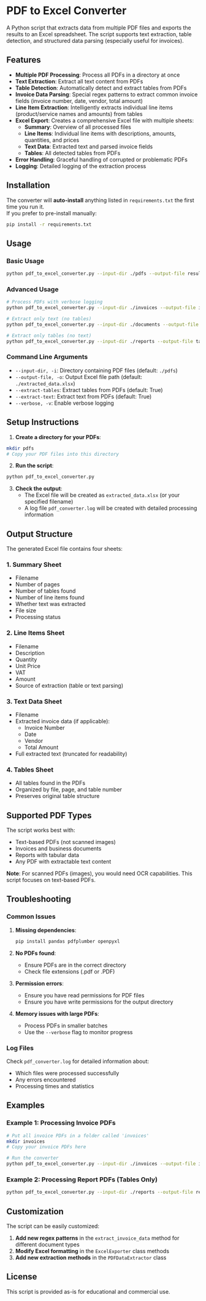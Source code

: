 # PDF to Excel Converter

A Python script that extracts data from multiple PDF files and exports the results to an Excel spreadsheet. The script supports text extraction, table detection, and structured data parsing (especially useful for invoices).

## Features

- **Multiple PDF Processing**: Process all PDFs in a directory at once
- **Text Extraction**: Extract all text content from PDFs
- **Table Detection**: Automatically detect and extract tables from PDFs
- **Invoice Data Parsing**: Special regex patterns to extract common invoice fields (invoice number, date, vendor, total amount)
- **Line Item Extraction**: Intelligently extracts individual line items (product/service names and amounts) from tables
- **Excel Export**: Creates a comprehensive Excel file with multiple sheets:
  - **Summary**: Overview of all processed files
  - **Line Items**: Individual line items with descriptions, amounts, quantities, and prices
  - **Text Data**: Extracted text and parsed invoice fields
  - **Tables**: All detected tables from PDFs
- **Error Handling**: Graceful handling of corrupted or problematic PDFs
- **Logging**: Detailed logging of the extraction process

## Installation

The converter will **auto-install** anything listed in `requirements.txt` the first time you run it.  
If you prefer to pre-install manually:
```bash
pip install -r requirements.txt
```

## Usage

### Basic Usage
```bash
python pdf_to_excel_converter.py --input-dir ./pdfs --output-file results.xlsx
```

### Advanced Usage
```bash
# Process PDFs with verbose logging
python pdf_to_excel_converter.py --input-dir ./invoices --output-file invoice_data.xlsx --verbose

# Extract only text (no tables)
python pdf_to_excel_converter.py --input-dir ./documents --output-file text_only.xlsx --extract-text

# Extract only tables (no text)
python pdf_to_excel_converter.py --input-dir ./reports --output-file tables_only.xlsx --extract-tables
```

### Command Line Arguments

- `--input-dir, -i`: Directory containing PDF files (default: `./pdfs`)
- `--output-file, -o`: Output Excel file path (default: `./extracted_data.xlsx`)
- `--extract-tables`: Extract tables from PDFs (default: True)
- `--extract-text`: Extract text from PDFs (default: True)
- `--verbose, -v`: Enable verbose logging

## Setup Instructions

1. **Create a directory for your PDFs**:
```bash
mkdir pdfs
# Copy your PDF files into this directory
```

2. **Run the script**:
```bash
python pdf_to_excel_converter.py
```

3. **Check the output**:
   - The Excel file will be created as `extracted_data.xlsx` (or your specified filename)
   - A log file `pdf_converter.log` will be created with detailed processing information

## Output Structure

The generated Excel file contains four sheets:

### 1. Summary Sheet
- Filename
- Number of pages
- Number of tables found
- Number of line items found
- Whether text was extracted
- File size
- Processing status

### 2. Line Items Sheet
- Filename
- Description
- Quantity
- Unit Price
- VAT
- Amount
- Source of extraction (table or text parsing)

### 3. Text Data Sheet
- Filename
- Extracted invoice data (if applicable):
  - Invoice Number
  - Date
  - Vendor
  - Total Amount
- Full extracted text (truncated for readability)

### 4. Tables Sheet
- All tables found in the PDFs
- Organized by file, page, and table number
- Preserves original table structure

## Supported PDF Types

The script works best with:
- Text-based PDFs (not scanned images)
- Invoices and business documents
- Reports with tabular data
- Any PDF with extractable text content

**Note**: For scanned PDFs (images), you would need OCR capabilities. This script focuses on text-based PDFs.

## Troubleshooting

### Common Issues

1. **Missing dependencies**: 
   ```bash
   pip install pandas pdfplumber openpyxl
   ```

2. **No PDFs found**: 
   - Ensure PDFs are in the correct directory
   - Check file extensions (.pdf or .PDF)

3. **Permission errors**:
   - Ensure you have read permissions for PDF files
   - Ensure you have write permissions for the output directory

4. **Memory issues with large PDFs**:
   - Process PDFs in smaller batches
   - Use the `--verbose` flag to monitor progress

### Log Files

Check `pdf_converter.log` for detailed information about:
- Which files were processed successfully
- Any errors encountered
- Processing times and statistics

## Examples

### Example 1: Processing Invoice PDFs
```bash
# Put all invoice PDFs in a folder called 'invoices'
mkdir invoices
# Copy your invoice PDFs here

# Run the converter
python pdf_to_excel_converter.py --input-dir ./invoices --output-file invoice_data.xlsx --verbose
```

### Example 2: Processing Report PDFs (Tables Only)
```bash
python pdf_to_excel_converter.py --input-dir ./reports --output-file report_tables.xlsx --extract-tables --verbose
```

## Customization

The script can be easily customized:

1. **Add new regex patterns** in the `extract_invoice_data` method for different document types
2. **Modify Excel formatting** in the `ExcelExporter` class methods
3. **Add new extraction methods** in the `PDFDataExtractor` class

## License

This script is provided as-is for educational and commercial use. 
